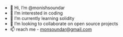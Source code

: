 - 👋 Hi, I’m @monishsoundar
- 👀 I’m interested in coding
- 🌱 I’m currently learning solidity
- 💞️ I’m looking to collaborate on open source projects
- 📫 reach me - monsoundar@gmail.com

<!---
monishsoundar/monishsoundar is a ✨ special ✨ repository because its `README.md` (this file) appears on your GitHub profile.
You can click the Preview link to take a look at your changes.
--->
